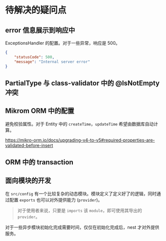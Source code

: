 # 待解决的疑问点

## error 信息展示到响应中

ExceptionsHandler 的配置。对于一些异常，响应是 500。

```json
{
	"statusCode": 500,
	"message": "Internal server error"
}
```

## PartialType 与 class-validator 中的 @IsNotEmpty 冲突


## Mikrom ORM 中的配置

避免校验属性。对于 Entity 中的 `createTime`，`updateTime` 希望由数据库自动计算。

https://mikro-orm.io/docs/upgrading-v4-to-v5#required-properties-are-validated-before-insert

## ORM 中的 transaction


## 面向模块的开发

在 `src/config` 有一个比较复杂的动态模块。模块定义了定义好了的逻辑，同时通过配置 `exports` 也可以对外提供能力 (`provider`)。

> 对于使用者来说，只要是 `imports` 该 `module`，即可使用其导出的 `provider`。

对于一些异步模块初始化完成需要时间，仅仅在初始化完成后，nest 才对外提供服务。

